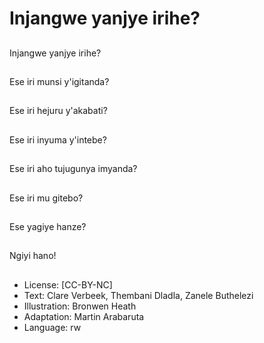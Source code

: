 # Injangwe yanjye irihe?

##
Injangwe yanjye irihe?

##
Ese iri munsi
y'igitanda?

##
Ese iri hejuru y'akabati?

##
Ese iri inyuma y'intebe?

##
Ese iri aho tujugunya
imyanda?

##
Ese iri mu gitebo?

##
Ese yagiye hanze?

##
Ngiyi hano!

##
* License: [CC-BY-NC]
* Text: Clare Verbeek, Thembani Dladla, Zanele Buthelezi
* Illustration: Bronwen Heath
* Adaptation: Martin Arabaruta
* Language: rw
